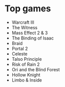 # Top games

- Warcraft III
- The Witness
- Mass Effect 2 & 3
- The Binding of Isaac
- Braid
- Portal 2
- Celeste
- Talso Principle
- Risk of Rain 2
- Ori and the Blind Forest
- Hollow Knight
- Limbo & Inside